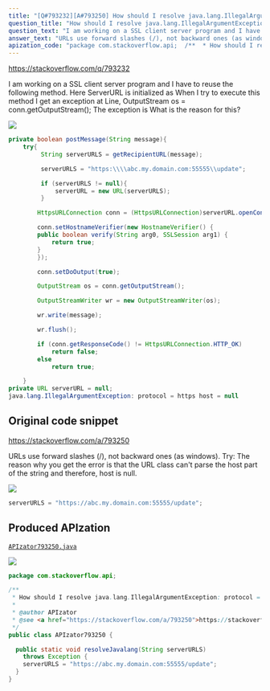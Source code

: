 ```yaml
---
title: "[Q#793232][A#793250] How should I resolve java.lang.IllegalArgumentException: protocol = https host = null Exception?"
question_title: "How should I resolve java.lang.IllegalArgumentException: protocol = https host = null Exception?"
question_text: "I am working on a SSL client server program and I have to reuse the following method. Here ServerURL is initialized as When I try to execute this method I get an exception at Line, OutputStream os = conn.getOutputStream(); The exception is What is the reason for this?"
answer_text: "URLs use forward slashes (/), not backward ones (as windows). Try: The reason why you get the error is that the URL class can't parse the host part of the string and therefore, host is null."
apization_code: "package com.stackoverflow.api;  /**  * How should I resolve java.lang.IllegalArgumentException: protocol = https host = null Exception?  *  * @author APIzator  * @see <a href=\"https://stackoverflow.com/a/793250\">https://stackoverflow.com/a/793250</a>  */ public class APIzator793250 {    public static void resolveJavalang(String serverURLS)     throws Exception {     serverURLS = \"https://abc.my.domain.com:55555/update\";   } }"
---
```


https://stackoverflow.com/q/793232

I am working on a SSL client server program and I have to reuse the following method.
Here ServerURL is initialized as
When I try to execute this method I get an exception at Line,
OutputStream os = conn.getOutputStream();
The exception is
What is the reason for this?


<div class="code-logo"><img src="/stackoverflow.png" /></div>

```java
private boolean postMessage(String message){
    try{ 
         String serverURLS = getRecipientURL(message);

         serverURLS = "https:\\\\abc.my.domain.com:55555\\update";

         if (serverURLS != null){
             serverURL = new URL(serverURLS);
         }

        HttpsURLConnection conn = (HttpsURLConnection)serverURL.openConnection();

        conn.setHostnameVerifier(new HostnameVerifier() { 
        public boolean verify(String arg0, SSLSession arg1) {
            return true;
        } 
        });

        conn.setDoOutput(true);

        OutputStream os = conn.getOutputStream();

        OutputStreamWriter wr = new OutputStreamWriter(os);

        wr.write(message);

        wr.flush();

        if (conn.getResponseCode() != HttpsURLConnection.HTTP_OK)
            return false;
        else
            return true;

    }
private URL serverURL = null;
java.lang.IllegalArgumentException: protocol = https host = null
```


## Original code snippet

https://stackoverflow.com/a/793250

URLs use forward slashes (/), not backward ones (as windows). Try:
The reason why you get the error is that the URL class can&#x27;t parse the host part of the string and therefore, host is null.

<div class="code-logo"><img src="/stackoverflow.png" /></div>

```java
serverURLS = "https://abc.my.domain.com:55555/update";
```

## Produced APIzation

[`APIzator793250.java`](https://github.com/pasqualesalza/apization-temp-data/raw/master/search/APIzator793250.java)

<div class="code-logo"><img src="/apizator.png" /></div>

```java
package com.stackoverflow.api;

/**
 * How should I resolve java.lang.IllegalArgumentException: protocol = https host = null Exception?
 *
 * @author APIzator
 * @see <a href="https://stackoverflow.com/a/793250">https://stackoverflow.com/a/793250</a>
 */
public class APIzator793250 {

  public static void resolveJavalang(String serverURLS)
    throws Exception {
    serverURLS = "https://abc.my.domain.com:55555/update";
  }
}

```